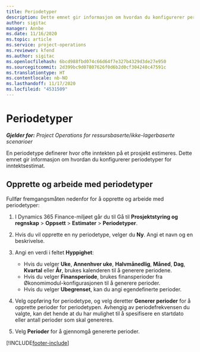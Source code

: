 ```yaml
---
title: Periodetyper
description: Dette emnet gir informasjon om hvordan du konfigurerer periodetyper for inntektsestimat.
author: sigitac
manager: Annbe
ms.date: 11/16/2020
ms.topic: article
ms.service: project-operations
ms.reviewer: kfend
ms.author: sigitac
ms.openlocfilehash: 6bcd988fbd074c66d64f7e327b4329d3de27e950
ms.sourcegitcommit: 2d399bc9d07807626f0d6b2d0cf304240c47591c
ms.translationtype: HT
ms.contentlocale: nb-NO
ms.lasthandoff: 11/17/2020
ms.locfileid: "4531509"
---
```

# <a name="period-types"></a>Periodetyper

_**Gjelder for:** Project Operations for ressursbaserte/ikke-lagerbaserte scenarioer_

En periodetype definerer hvor ofte inntekten på et prosjekt estimeres. Dette emnet gir informasjon om hvordan du konfigurerer periodetyper for inntektsestimat. 

## <a name="create-and-work-with-period-types"></a>Opprette og arbeide med periodetyper
Fullfør fremgangsmåten nedenfor for å opprette og arbeide med periodetyper:

1. I Dynamics 365 Finance-miljøet går du til Gå til **Prosjektstyring og regnskap** > **Oppsett** > **Estimater** > **Periodetyper**.
2. Hvis du vil opprette en ny periodetype, velger du **Ny**. Angi et navn og en beskrivelse.
3. Angi en verdi i feltet **Hyppighet**:

    - Hvis du velger **Uke**, **Annenhver uke**, **Halvmånedlig**, **Måned**, **Dag**, **Kvartal** eller **År**, brukes kalenderen til å generere periodene. 
    - Hvis du velger **Finansperiode**, brukes finansperioder fra Økonomimodul-konfigurasjonen til å generere perioder.
    - Hvis du velger **Ubegrenset**, kan du angi egendefinerte perioder.
4. Velg oppføring for periodetype, og velg deretter **Generer perioder** for å opprette perioder for periodetypen. Avhengig av periodefrekvensen du valgte, kan det hende at du har mulighet til å spesifisere en startdato eller antall perioder som skal genereres.
5. Velg **Perioder** for å gjennomgå genererte perioder.



[!INCLUDE[footer-include](../includes/footer-banner.md)]